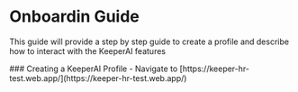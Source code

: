 # Onboardin Guide
<p>This guide will provide a step by step guide to create a profile and describe how to interact with the KeeperAI features<p>
### Creating a KeeperAI Profile
- Navigate to [https://keeper-hr-test.web.app/](https://keeper-hr-test.web.app/)
